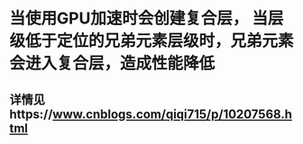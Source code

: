 # 当使用GPU加速时会创建复合层， 当层级低于定位的兄弟元素层级时，兄弟元素会进入复合层，造成性能降低
## 详情见https://www.cnblogs.com/qiqi715/p/10207568.html
